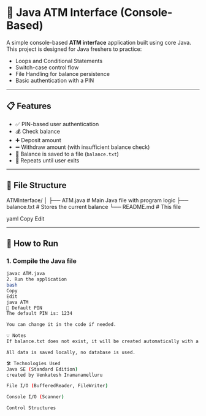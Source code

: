 # 🏧 Java ATM Interface (Console-Based)

A simple console-based **ATM interface** application built using core Java. This project is designed for Java freshers to practice:

- Loops and Conditional Statements
- Switch-case control flow
- File Handling for balance persistence
- Basic authentication with a PIN

---

## 📋 Features

- ✅ PIN-based user authentication  
- 💰 Check balance  
- ➕ Deposit amount  
- ➖ Withdraw amount (with insufficient balance check)  
- 💾 Balance is saved to a file (`balance.txt`)  
- 🔁 Repeats until user exits

---

## 📂 File Structure

ATMInterface/
│
├── ATM.java # Main Java file with program logic
├── balance.txt # Stores the current balance
└── README.md # This file

yaml
Copy
Edit

---

## 🚀 How to Run

### 1. Compile the Java file

```bash
javac ATM.java
2. Run the application
bash
Copy
Edit
java ATM
🔐 Default PIN
The default PIN is: 1234

You can change it in the code if needed.

💡 Notes
If balance.txt does not exist, it will be created automatically with a default balance of 0.0.

All data is saved locally, no database is used.

🛠 Technologies Used
Java SE (Standard Edition)
created by Venkatesh Inamanamelluru

File I/O (BufferedReader, FileWriter)

Console I/O (Scanner)

Control Structures

